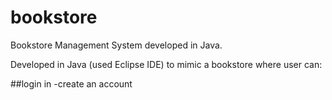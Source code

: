 # bookstore
Bookstore Management System developed in Java. 

Developed in Java (used Eclipse IDE) to mimic a bookstore where user can:

##login in 
-create an account 

